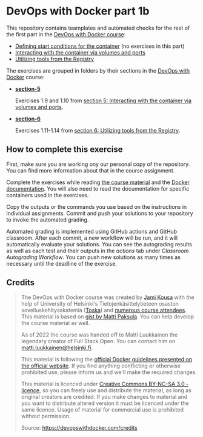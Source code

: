 # DevOps with Docker part 1b

This repository contains teamplates and automated checks for the rest of the first part in the [DevOps with Docker course](https://devopswithdocker.com/):

* [Defining start conditions for the container](https://devopswithdocker.com/part-1/section-4) (no exercises in this part)
* [Interacting with the container via volumes and ports](https://devopswithdocker.com/part-1/section-5)
* [Utilizing tools from the Registry](https://devopswithdocker.com/part-1/section-6)

The exercises are grouped in folders by their sections in the [DevOps with Docker](https://devopswithdocker.com) course:

* [**section-5**](./section-5/)

    Exercises 1.9 and 1.10 from [section 5: Interacting with the container via volumes and ports](https://devopswithdocker.com/part-1/section-5).

* [**section-6**](./section-6/)

    Exercises 1.11-1.14 from [section 6: Utilizing tools from the Registry](https://devopswithdocker.com/part-1/section-6).


## How to complete this exercise

First, make sure you are working ony our personal copy of the repository. You can find more information about that in the course assignment.

Complete the exercises while reading [the course material](https://devopswithdocker.com/) and the [Docker documentation](https://docs.docker.com/). You will also need to read the documentation for specific containers used in the exercises.

Copy the outputs or the commands you use based on the instructions in individual assignments. Commit and push your solutions to your repository to invoke the automated grading.

Automated grading is implemented using GitHub actions and GitHub classroom. After each commit, a new workflow will be run, and it will automatically evaluate your solutions. You can see the autograding results as well as each test and their outputs in the *actions* tab under *Classroom Autograding Workflow*. You can push new solutions as many times as necessary until the deadline of the exercise.


## Credits

> The DevOps with Docker course was created by [Jami Kousa](https://github.com/jakousa) with the help of University of Helsinki's Tietojenkäsittelytieteen osaston sovelluskehitysakatemia ([Toska](https://toska.dev)) and [numerous course attendees](https://github.com/docker-hy/docker-hy.github.io/graphs/contributors). This material is based on [gist by Matti Paksula](https://gist.github.com/matti/0b44eb865d70d98ffe0351fd8e6fa35d). You can help develop the course material as well.
>
> As of 2022 the course was handed off to Matti Luukkainen the legendary creator of Full Stack Open. You can contact him on matti.luukkainen@helsinki.fi.
>
> This material is following the [official Docker guidelines presented on the official website](https://www.docker.com/legal/trademark-guideline). If you find anything conflicting or otherwise prohibited use, please inform us and we'll make the required changes.
>
> This material is licenced under [Creative Commons BY-NC-SA 3.0 -licence](http://creativecommons.org/licenses/by-nc-sa/3.0/), so you can freely use and distribute the material, as long as original creators are credited. If you make changes to material and you want to distribute altered version it must be licenced under the same licence. Usage of material for commercial use is prohibited without permission.
>
> Source: https://devopswithdocker.com/credits
